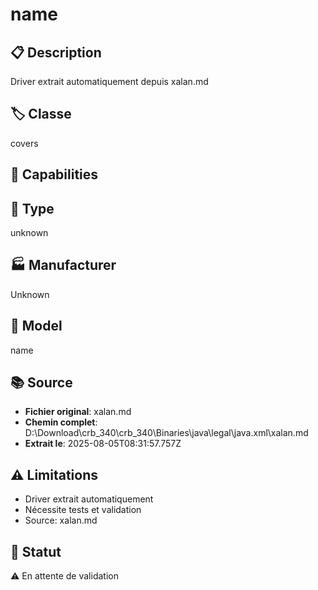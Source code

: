 # name

## 📋 Description
Driver extrait automatiquement depuis xalan.md

## 🏷️ Classe
covers

## 🔧 Capabilities


## 📡 Type
unknown

## 🏭 Manufacturer
Unknown

## 📱 Model
name

## 📚 Source
- **Fichier original**: xalan.md
- **Chemin complet**: D:\Download\crb_340\crb_340\Binaries\java\legal\java.xml\xalan.md
- **Extrait le**: 2025-08-05T08:31:57.757Z

## ⚠️ Limitations
- Driver extrait automatiquement
- Nécessite tests et validation
- Source: xalan.md

## 🚀 Statut
⚠️ En attente de validation
